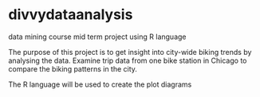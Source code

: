 # divvydataanalysis
data mining course mid term project using R language



The purpose of this project is to get insight into city-wide biking trends by analysing the data. Examine trip data from one bike station in Chicago to compare the biking patterns in the city.

The R language will be used to create the plot diagrams


